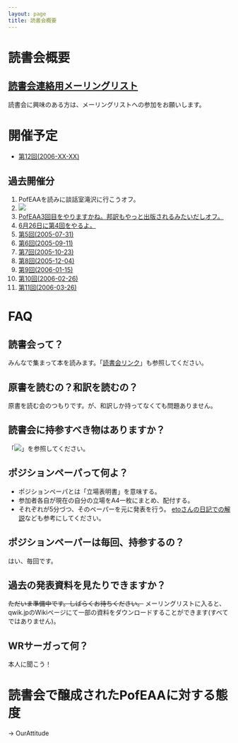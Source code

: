 ```yaml
---
layout: page
title: 読書会概要
---
```


# 読書会概要

## [読書会連絡用メーリングリスト](PofEAAReadingMailingList)
読書会に興味のある方は、メーリングリストへの参加をお願いします。

# 開催予定

- [第12回(2006-XX-XX)](ReadingPofEAA012)

## 過去開催分
1. PofEAAを読みに談話室滝沢に行こうオフ。
1. ![](PofEAA2回目でもやろうか。ファウラーも来日するしオフ。)
1. [PofEAA3回目をやりますかね。邦訳もやっと出版されるみたいだしオフ。](ReadingPofEAA003)
1. [6月26日に第4回をやるよ。](ReadingPofEAA004)
1. [第5回(2005-07-31)](ReadingPofEAA005) 
1. [第6回(2005-09-11)](ReadingPofEAA006)
1. [第7回(2005-10-23)](ReadingPofEAA007)
1. [第8回(2005-12-04)](ReadingPofEAA008)
1. [第9回(2006-01-15)](ReadingPofEAA009)
1. [第10回(2006-02-26)](ReadingPofEAA010)
1. [第11回(2006-03-26)](ReadingPofEAA011)



# FAQ

## 読書会って？

みんなで集まって本を読みます。「[読書会リンク](UsefulLink)」も参照してください。

## 原書を読むの？和訳を読むの？
原書を読む会のつもりです。が、和訳しか持ってなくても問題ありません。

## 読書会に持参すべき物はありますか？

「![](用意するもの)」を参照してください。

## ポジションペーパって何よ？
- ポジションペーパとは「立場表明書」を意味する。
- 参加者各自が現在の自分の立場をA4一枚にまとめ、配付する。
- それぞれが5分づつ、そのペーパーを元に発表を行う。
[etoさんの日記での解説](http://eto.com/d/0403.html#1-wx_JFWRdTXUHIYPZXc3g)なども参考にしてください。

## ポジションペーパーは毎回、持参するの？
はい、毎回です。

## 過去の発表資料を見たりできますか？

~~ただいま準備中です。しばらくお待ちください。~~
メーリングリストに入ると、qwik.jpのWikiページにて一部の資料をダウンロードすることができます(すべてではありません)。

## WRサーガって何？

本人に聞こう！

# 読書会で醸成されたPofEAAに対する態度

→ OurAttitude
